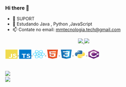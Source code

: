 ### Hi there 👋 



   
- 🔭  SUPORT  
- 🌱 Estudando  Java , Python ,JavaScript      
- 📫 Contate no  email:  mmtecnologia.tech@gmail.com
<div align="center">
  <a href="https://github.com/MarcoAdrianoTech">
  <img height="180em" src="https://github-readme-stats.vercel.app/api?username=MarcoAdrianoTech&show_icons=true&theme=dark&include_all_commits=true&count_private=true"/>
  <img height="180em" src="https://github-readme-stats.vercel.app/api/top-langs/?username=MarcoAdrianoTech&layout=compact&langs_count=7&theme=dark"/>
</div>

<div style="display: inline_block"><br>
  <img align="center" alt="MM-Js" height="30" width="40" src="https://raw.githubusercontent.com/devicons/devicon/master/icons/javascript/javascript-plain.svg">
  <img align="center" alt="MM-Ts" height="30" width="40" src="https://raw.githubusercontent.com/devicons/devicon/master/icons/typescript/typescript-plain.svg">
  <img align="center" alt="MM-React" height="30" width="40" src="https://raw.githubusercontent.com/devicons/devicon/master/icons/react/react-original.svg">
  <img align="center" alt="MM-HTML" height="30" width="40" src="https://raw.githubusercontent.com/devicons/devicon/master/icons/html5/html5-original.svg">
  <img align="center" alt="MM-CSS" height="30" width="40" src="https://raw.githubusercontent.com/devicons/devicon/master/icons/css3/css3-original.svg">
  <img align="center" alt="MM-Python" height="30" width="40" src="https://raw.githubusercontent.com/devicons/devicon/master/icons/python/python-original.svg">
  <img align="center" alt="MM-Csharp" height="30" width="40" src="https://raw.githubusercontent.com/devicons/devicon/master/icons/csharp/csharp-original.svg">

</div>
  
  ##
 
# <div> 
  
  <a href="https://www.instagram.com/mm.adrianosilva/" target="_blank"><img src="https://img.shields.io/badge/-Instagram-%23E4405F?style=for-the-badge&logo=instagram&logoColor=white" target="_blank"></a> 	 
  <a href = "mailto:mmtecnologia.tech@gmail.com"><img src="https://img.shields.io/badge/-Gmail-%23333?style=for-the-badge&logo=gmail&logoColor=white" target="_blank"></a>

 

 
</div>

  


